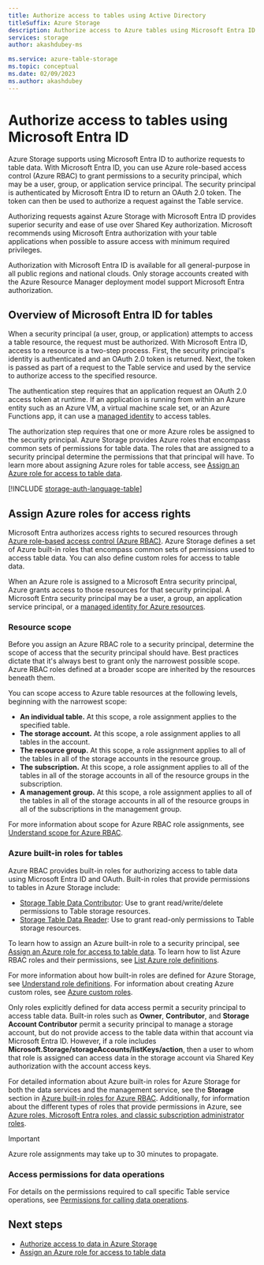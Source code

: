```yaml
---
title: Authorize access to tables using Active Directory
titleSuffix: Azure Storage
description: Authorize access to Azure tables using Microsoft Entra ID. Assign Azure roles for access rights. Access data with a Microsoft Entra account.
services: storage
author: akashdubey-ms

ms.service: azure-table-storage
ms.topic: conceptual
ms.date: 02/09/2023
ms.author: akashdubey
---
```


# Authorize access to tables using Microsoft Entra ID

Azure Storage supports using Microsoft Entra ID to authorize requests to table data. With Microsoft Entra ID, you can use Azure role-based access control (Azure RBAC) to grant permissions to a security principal, which may be a user, group, or application service principal. The security principal is authenticated by Microsoft Entra ID to return an OAuth 2.0 token. The token can then be used to authorize a request against the Table service.

Authorizing requests against Azure Storage with Microsoft Entra ID provides superior security and ease of use over Shared Key authorization. Microsoft recommends using Microsoft Entra authorization with your table applications when possible to assure access with minimum required privileges.

Authorization with Microsoft Entra ID is available for all general-purpose in all public regions and national clouds. Only storage accounts created with the Azure Resource Manager deployment model support Microsoft Entra authorization.

<a name='overview-of-azure-ad-for-tables'></a>

## Overview of Microsoft Entra ID for tables

When a security principal (a user, group, or application) attempts to access a table resource, the request must be authorized. With Microsoft Entra ID, access to a resource is a two-step process. First, the security principal's identity is authenticated and an OAuth 2.0 token is returned. Next, the token is passed as part of a request to the Table service and used by the service to authorize access to the specified resource.

The authentication step requires that an application request an OAuth 2.0 access token at runtime. If an application is running from within an Azure entity such as an Azure VM, a virtual machine scale set, or an Azure Functions app, it can use a [managed identity](../../active-directory/managed-identities-azure-resources/overview.md) to access tables.

The authorization step requires that one or more Azure roles be assigned to the security principal. Azure Storage provides Azure roles that encompass common sets of permissions for table data. The roles that are assigned to a security principal determine the permissions that that principal will have. To learn more about assigning Azure roles for table access, see [Assign an Azure role for access to table data](assign-azure-role-data-access.md).

[!INCLUDE [storage-auth-language-table](../../../includes/storage-auth-language-table.md)]

## Assign Azure roles for access rights

Microsoft Entra authorizes access rights to secured resources through [Azure role-based access control (Azure RBAC)](../../role-based-access-control/overview.md). Azure Storage defines a set of Azure built-in roles that encompass common sets of permissions used to access table data. You can also define custom roles for access to table data.

When an Azure role is assigned to a Microsoft Entra security principal, Azure grants access to those resources for that security principal. A Microsoft Entra security principal may be a user, a group, an application service principal, or a [managed identity for Azure resources](../../active-directory/managed-identities-azure-resources/overview.md).

### Resource scope

Before you assign an Azure RBAC role to a security principal, determine the scope of access that the security principal should have. Best practices dictate that it's always best to grant only the narrowest possible scope. Azure RBAC roles defined at a broader scope are inherited by the resources beneath them.

You can scope access to Azure table resources at the following levels, beginning with the narrowest scope:

- **An individual table.** At this scope, a role assignment applies to the specified table.
- **The storage account.** At this scope, a role assignment applies to all tables in the account.
- **The resource group.** At this scope, a role assignment applies to all of the tables in all of the storage accounts in the resource group.
- **The subscription.** At this scope, a role assignment applies to all of the tables in all of the storage accounts in all of the resource groups in the subscription.
- **A management group.** At this scope, a role assignment applies to all of the tables in all of the storage accounts in all of the resource groups in all of the subscriptions in the management group.

For more information about scope for Azure RBAC role assignments, see [Understand scope for Azure RBAC](../../role-based-access-control/scope-overview.md).

### Azure built-in roles for tables

Azure RBAC provides built-in roles for authorizing access to table data using Microsoft Entra ID and OAuth. Built-in roles that provide permissions to tables in Azure Storage include:

- [Storage Table Data Contributor](../../role-based-access-control/built-in-roles.md#storage-table-data-contributor): Use to grant read/write/delete permissions to Table storage resources.
- [Storage Table Data Reader](../../role-based-access-control/built-in-roles.md#storage-table-data-reader): Use to grant read-only permissions to Table storage resources.

To learn how to assign an Azure built-in role to a security principal, see [Assign an Azure role for access to table data](assign-azure-role-data-access.md). To learn how to list Azure RBAC roles and their permissions, see [List Azure role definitions](../../role-based-access-control/role-definitions-list.md).

For more information about how built-in roles are defined for Azure Storage, see [Understand role definitions](../../role-based-access-control/role-definitions.md#control-and-data-actions). For information about creating Azure custom roles, see [Azure custom roles](../../role-based-access-control/custom-roles.md).

Only roles explicitly defined for data access permit a security principal to access table data. Built-in roles such as **Owner**, **Contributor**, and **Storage Account Contributor** permit a security principal to manage a storage account, but do not provide access to the table data within that account via Microsoft Entra ID. However, if a role includes **Microsoft.Storage/storageAccounts/listKeys/action**, then a user to whom that role is assigned can access data in the storage account via Shared Key authorization with the account access keys.

For detailed information about Azure built-in roles for Azure Storage for both the data services and the management service, see the **Storage** section in [Azure built-in roles for Azure RBAC](../../role-based-access-control/built-in-roles.md#storage). Additionally, for information about the different types of roles that provide permissions in Azure, see [Azure roles, Microsoft Entra roles, and classic subscription administrator roles](../../role-based-access-control/rbac-and-directory-admin-roles.md).

> [!IMPORTANT]
> Azure role assignments may take up to 30 minutes to propagate.

### Access permissions for data operations

For details on the permissions required to call specific Table service operations, see [Permissions for calling data operations](/rest/api/storageservices/authorize-with-azure-active-directory#permissions-for-calling-data-operations).

## Next steps

- [Authorize access to data in Azure Storage](../common/authorize-data-access.md)
- [Assign an Azure role for access to table data](assign-azure-role-data-access.md)
